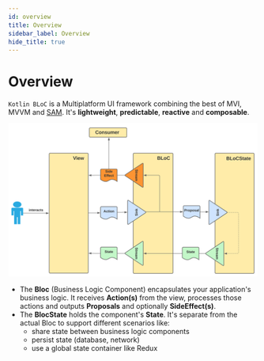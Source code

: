 ```yaml
---
id: overview
title: Overview
sidebar_label: Overview
hide_title: true
---
```


# Overview

`Kotlin BLoC` is a Multiplatform UI framework combining the best of MVI, MVVM and [SAM](https://sam.js.org/). It's **lightweight**, **predictable**, **reactive** and **composable**.

![Bloc Architecture - Overview](../../static/img/BLoC%20Architecture%20-%20BLoC%20Overview.svg)

- The **Bloc** (Business Logic Component) encapsulates your application's business logic. It receives **Action(s)** from the view, processes those actions and outputs **Proposals** and optionally **SideEffect(s)**.
- The **BlocState** holds the component's **State**. It's separate from the actual Bloc to support different scenarios like:
  - share state between business logic components
  - persist state (database, network)
  - use a global state container like Redux
